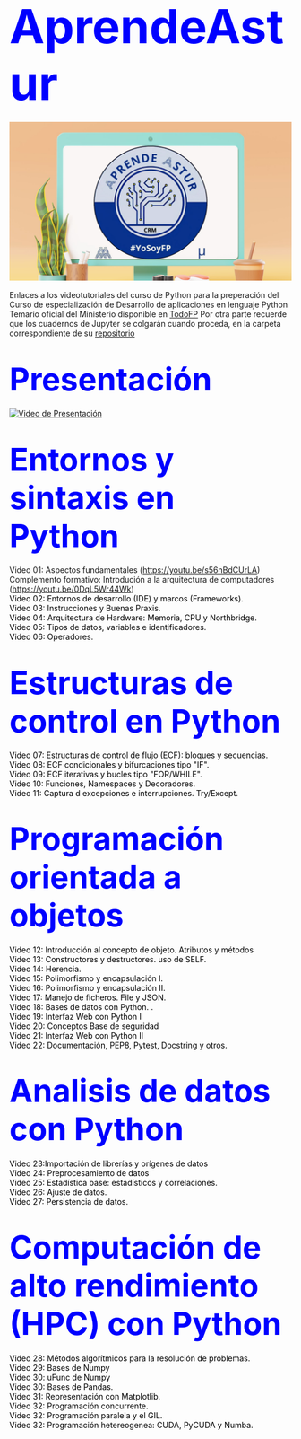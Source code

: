 # <span style="color: blue; font-size: 3em;">AprendeAstur</span>

![Banner](https://github.com/Aprendeastur/main/blob/b499d23d0f70f05f1a72151c41e5acfe1ecf79f6/banner/17.png)

<span style="color: black;"></span>
Enlaces a los videotutoriales del curso de Python para la preperación del Curso de especialización de Desarrollo de aplicaciones en lenguaje Python
Temario oficial del Ministerio disponible en [TodoFP](https://todofp.es/que-estudiar/familias-profesionales/informatica-comunicaciones/ce-lenguaje-phyton.html)
Por otra parte recuerde que los cuadernos de Jupyter se colgarán cuando proceda, en la carpeta correspondiente de su [repositorio](https://github.com/Aprendeastur/main/edit/main/README.md)   

# <span style="color: blue; font-size: 2em;">Presentación</span> 
[![Video de Presentación](https://img.youtube.com/vi/H3JjDgCygAs/maxresdefault.jpg)](https://www.youtube.com/watch?v=H3JjDgCygAs)



# <span style="color: blue; font-size: 2em;">Entornos y sintaxis en Python</span>

Video 01: Aspectos fundamentales (https://youtu.be/s56nBdCUrLA)  
Complemento formativo: Introdución a la arquitectura de computadores (https://youtu.be/0DqL5Wr44Wk)  
<span style="color: black;">Video 02: Entornos de desarrollo (IDE) y marcos (Frameworks).</span>  
<span style="color: black;">Video 03: Instrucciones y Buenas Praxis.</span>  
<span style="color: black;">Video 04: Arquitectura de Hardware: Memoria, CPU y Northbridge.</span>  
<span style="color: black;">Video 05: Tipos de datos, variables e identificadores.</span>  
<span style="color: black;">Video 06: Operadores.</span>  


# <span style="color: blue; font-size: 2em;">Estructuras de control en Python</span>
<span style="color: black;">Video 07: Estructuras de control de flujo (ECF): bloques y secuencias.</span>  
<span style="color: black;">Video 08: ECF condicionales y bifurcaciones tipo "IF".</span>  
<span style="color: black;">Video 09: ECF iterativas y bucles tipo "FOR/WHILE".</span>  
<span style="color: black;">Video 10: Funciones, Namespaces y Decoradores. </span>  
<span style="color: black;">Video 11: Captura d excepciones e interrupciones. Try/Except.</span>  

# <span style="color: blue; font-size: 2em;">Programación orientada a objetos</span>
<span style="color: black;">Video 12: Introducción al concepto de objeto. Atributos y métodos</span>  
<span style="color: black;">Video 13: Constructores y destructores. uso de SELF.</span>  
<span style="color: black;">Video 14: Herencia.</span>  
<span style="color: black;">Video 15: Polimorfismo y encapsulación I.</span>  
<span style="color: black;">Video 16: Polimorfismo y encapsulación II.</span>  
<span style="color: black;">Video 17: Manejo de ficheros. File y JSON.</span>  
<span style="color: black;">Video 18: Bases de datos con Python.  .</span>  
<span style="color: black;">Video 19: Interfaz Web con Python I </span>  
<span style="color: black;">Video 20: Conceptos Base de seguridad </span>  
<span style="color: black;">Video 21: Interfaz Web con Python II</span>  
<span style="color: black;">Video 22: Documentación, PEP8, Pytest, Docstring y otros.</span>  

# <span style="color: blue; font-size: 2em;">Analisis de datos con Python</span>
<span style="color: black;">Video 23:Importación de librerías y orígenes de datos </span>  
<span style="color: black;">Video 24: Preprocesamiento de datos </span>  
<span style="color: black;">Video 25: Estadística base: estadísticos y correlaciones.</span>  
<span style="color: black;">Video 26: Ajuste de datos.</span>  
<span style="color: black;">Video 27: Persistencia de datos.</span>  

# <span style="color: blue; font-size: 2em;">Computación de alto rendimiento (HPC) con Python</span>
<span style="color: black;">Video 28: Métodos algorítmicos para la resolución de problemas.</span>  
<span style="color: black;">Video 29: Bases de Numpy</span>  
<span style="color: black;">Video 30: uFunc de Numpy</span>  
<span style="color: black;">Video 30: Bases de Pandas.</span>  
<span style="color: black;">Video 31: Representación con Matplotlib.</span>  
<span style="color: black;">Video 32: Programación concurrente.</span>  
<span style="color: black;">Video 32: Programación paralela y el GIL.</span>  
<span style="color: black;">Video 32: Programación hetereogenea: CUDA, PyCUDA y Numba.</span>  
